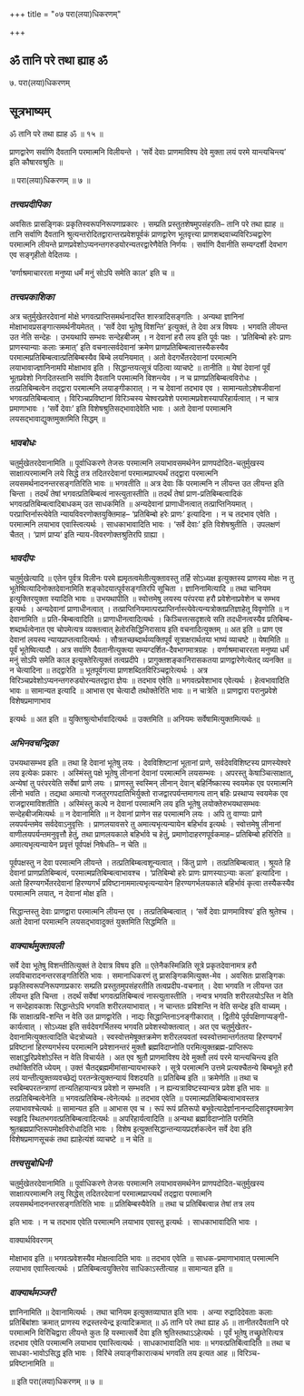 +++
title = "०७ परा(लया)धिकरणम्"

+++


## ॐ तानि परे तथा ह्याह ॐ

७. परा(लया)धिकरणम्

## सूत्रभाष्यम्

ॐ तानि परे तथा ह्याह ॐ ॥ १५ ॥

प्राणद्वारेण सर्वाणि दैवतानि परमात्मनि विलीयन्ते । ‘सर्वे देवाः प्राणमाविश्य देवे मुक्ता लयं परमे यान्त्यचिन्त्य’ इति कौषारवश्रुतिः ॥

॥ परा(लया)धिकरणम् ॥ ७ ॥

### ***तत्त्वप्रदीपिका***

अवसितः प्रासङ्गिकः प्रकृतिस्वरूपनिरूपणाप्रकारः । सम्प्रति प्रस्तुतशेषमुपसंहरति– तानि परे तथा ह्याह ॥ तानि सर्वाणि दैवतानि श्रुत्यन्तरोदितद्वारान्तरप्रवेशपूर्वकं प्राणद्वारेण भूतवृत्त्या प्राणशब्दवाच्यविरिञ्चद्वारेण परमात्मनि लीयन्ते प्राणप्रवेशोऽप्यनन्तगरुडयोरन्यतरद्वारेणैवेति निर्णयः । सर्वाणि दैवानीति सम्यग्दर्शी देवभाग एव सङ्गृहीतो वेदितव्यः ।

‘वर्णाश्रमाचाररता मनुष्या धर्मं मनुं सोऽपि समेति काल’ इति च ॥

### ***तत्त्वप्रकाशिका***

अत्र चतुर्मुखेतरदेवानां मोक्षे भगवत्प्राप्तिसमर्थनादस्ति शास्त्रादिसङ्गतिः । अन्यथा ज्ञानिनां मोक्षाभावप्रसङ्गात्समर्थनीयमेतत् । ‘सर्वे देवा भूतेषु विशन्ति’ इत्युक्तं, ते देवा अत्र विषयः । भगवति लीयन्त उत नेति सन्देहः । उभयथापि सम्भवः सन्देहबीजम् । न देवानां हरौ लय इति पूर्वः पक्षः । ‘प्रतिबिम्बो हरेः प्राणः प्राणस्यान्याः कलाः क्रमात्’ इति वचनात्सर्वदेवानां क्रमेण प्राणप्रतिबिम्बत्वात्तस्यैकस्यैव परमात्मप्रतिबिम्बत्वात्प्रतिबिम्बस्यैव बिम्बे लयनियमात् । अतो वेदगर्भेतरदेवानां परमात्मनि लयाभावाज्ज्ञानिनामपि मोक्षाभाव इति । सिद्धान्तयत्सूत्रं पठित्वा व्याचष्टे ॥ तानीति ॥ येषां देवानां पूर्वं भूतप्रवेशो निगदितस्तानि सर्वाणि दैवतानि परमात्मनि विशन्त्येव । न च प्राणप्रतिबिम्बत्वविरोधः । तत्प्रतिबिम्बत्वेन तद्द्वारा परमात्मनि लयाङ्गीकारात् । न च देवानां तदभाव एव । सामान्यतोऽशेषजीवानां भगवत्प्रतिबिम्बत्वात् । विरिञ्चप्रविष्टानां विरिञ्चस्य चेश्वरप्रवेशे परमात्मप्रवेशस्यापरिहार्यत्वात् । न चात्र प्रमाणाभावः । ‘सर्वे देवाः’ इति विशेषश्रुतिसद्भावादेवेति भावः । अतो देवानां परमात्मनि लयसद्भावाद्युक्तमुक्तमिति सिद्धम् ॥

### ***भावबोधः***

चतुर्मुखेतरदेवानामिति ॥ पूर्वाधिकरणे तेजसः परमात्मनि लयाभावसमर्थनेन प्राणपदोदित-चतुर्मुखस्य साक्षात्परमात्मनि लये सिद्धे तत्र तदितरदेवानां परमात्मप्राप्त्यर्थं तद्द्वारा परमात्मनि लयसमर्थनादनन्तरसङ्गतिरिति भावः ॥ भगवतीति ॥ अत्र देवाः किं परमात्मनि न लीयन्त उत लीयन्त इति चिन्ता । तदर्थं तेषां भगवत्प्रतिबिम्बत्वं नास्त्युतास्तीति ॥ तदर्थं तेषां प्राण-प्रतिबिम्बत्वादिकं भगवत्प्रतिबिम्बत्वादिबाधकम् उत साधकमिति ॥ अन्यदेवानां प्राणाधीनत्वात् तत्प्राप्तिनियमात् । परप्राप्तिर्नास्त्येवेति न्यायविवरणोक्तयुक्तिमाह– ‘प्रतिबिम्बो हरेः प्राणः’ इत्यादिना । न च तदभाव एवेति । परमात्मनि लयाभाव एवास्त्वित्यर्थः । साधकाभावादिति भावः । ‘सर्वे देवाः’ इति विशेषश्रुतीति । उपलक्षणं चैतत् । ‘प्राणं प्राप्य’ इति न्याय-विवरणोक्तश्रुतिरपि ग्राह्या ।

### ***भावदीपः***

चतुर्मुखेत्यादि ॥ एतेन पूर्वत्र विलीनः परमे ह्यमृतत्वमेतीत्युक्तावस्तु तर्हि सोऽध्यक्ष इत्युक्तस्य प्राणस्य मोक्षः न तु भूतेष्वित्यादिनोक्तदेवानामिति शङ्कोदयात्पूर्वसङ्गतिरपि सूचिता । ज्ञानिनामित्यादि ॥ तथा चानियम इत्युक्तिरयुक्ता स्यादिति भावः ॥ उभयथापीति ॥ स्वोत्तमेषु लयस्य परंपरया हरौ प्रवेशेनाप्रवेशेन च सम्भव इत्यर्थः । अन्यदेवानां प्राणाधीनत्वात् । तत्प्राप्तिनियमात्परप्राप्तिर्नास्त्येवेत्यन्यत्रोक्तप्रतिज्ञाहेतू विवृणोति ॥ न देवानामिति ॥ प्रति-बिम्बत्वादिति ॥ प्राणाधीनत्वादित्यर्थः । किञ्चित्तत्सदृशत्वे सति तदधीनत्वस्यैव प्रतिबिम्ब-शब्दार्थत्वेनात एव चोपमेत्यत्र व्यक्तत्वात् हेतोरसिद्धिनिरासाय इति वचनादित्युक्तम् ॥ अत इति ॥ प्राण एव देवानां लयस्य न्यायप्राप्तत्वादित्यर्थः । सौत्रतच्छब्दार्थव्यक्तिपूर्वं सूत्राक्षरार्थतया भाष्यं व्याचष्टे ॥ येषामिति ॥ पूर्वं भूतेष्वित्यादौ । अत्र सर्वाणि दैवतानीत्युक्त्या सम्यग्दर्शित-दैवभागमात्रग्रहः । वर्णाश्रमाचाररता मनुष्या धर्मं मनुं सोऽपि समेति काल इत्युक्तेरित्युक्तं तत्वप्रदीपे । प्रागुक्तशङ्कानिरासकतया प्राणद्वारेणेत्येतद् व्यनक्ति ॥ न चेत्यादिना ॥ तद्द्वारेति ॥ भूतपूर्वगत्या प्राणशब्दितविरिञ्चद्वारेत्यर्थः । अत्र विरिञ्चप्रवेशोऽप्यनन्तगरुडयोरन्यतरद्वारा ज्ञेयः ॥ तदभाव एवेति ॥ भगवत्प्रवेशाभाव एवेत्यर्थः । हेत्वभावादिति भावः ॥ सामान्यत इत्यादि ॥ आभास एव चेत्यादौ तथोक्तेरिति भावः ॥ न चात्रेति ॥ प्राणद्वारा परानुप्रवेशे विशेषप्रमाणाभाव

इत्यर्थः ॥ अत इति ॥ युक्तिश्रुत्योर्भावादित्यर्थः ॥ उक्तमिति ॥ अनियमः सर्वेषामित्युक्तमित्यर्थः ॥

### ***अभिनवचन्द्रिका***

उभयथासम्भव इति ॥ तथा हि देवानां भूतेषु लयः । देवविशिष्टानां भूतानां प्राणे, सर्वदेवविशिष्टस्य प्राणस्येश्वरे लय इत्येकः प्रकारः । अस्मिंस्तु पक्षे भूतेषु लीनानां देवानां परमात्मनि लयसम्भवः । अपरस्तु केषाञ्चित्साक्षात्, अन्येषां तु परंपरयेति सर्वेषां प्राणे लयः । प्राणस्तु स्वस्मिन् लीनान् देवान् बहिर्निष्कास्य स्वयमेक एव परमात्मनि लीनो भवति । तद्यथा अमात्यो गजतुरगपदातिभिर्युक्तो राजद्वारपर्यन्तमागत्य तान् बहिः प्रस्थाप्य स्वयमेक एव राजद्वारमाविशतीति । अस्मिंस्तु कल्पे न देवानां परमात्मनि लय इति भूतेषु लयोक्तेरुभयथासम्भवः सन्देहबीजमित्यर्थः ॥ न देवानामिति ॥ न देवानां प्राणेन सह परमात्मनि लयः । अपि तु वाण्याः प्राणे लयपर्यन्तमेव सर्वदेवाऽनुवृत्तिः । प्राणलयावसरे तु अमात्यभृत्यन्यायेन बहिर्भाव इत्यर्थः । स्वोत्तमेषु लीनानां वाणीलयपर्यन्तमनुवृत्तौ हेतुं, तथा प्राणलयकाले बहिर्भावे च हेतुं, प्रमाणोदाहरणपूर्वकमाह– प्रतिबिम्बो हरिरिति ॥ अमात्यभृत्यन्यायेन प्रवृत्तं पूर्वपक्षं निषेधति– न चेति ॥

पूर्वपक्षस्तु न देवा परमात्मनि लीयन्ते । तत्प्रतिबिम्बत्वशून्यत्वात् । किंतु प्राणे । तत्प्रतिबिम्बत्वात् । श्रूयते हि देवानां प्राणप्रतिबिम्बत्वं, परमात्मप्रतिबिम्बत्वाभावश्च । ‘प्रतिबिम्बो हरेः प्राणः प्राणस्याऽन्याः कला’ इत्यादिना । अतो हिरण्यगर्भेतरदेवानां हिरण्यगर्भं प्रविष्टानाममात्यभृत्यन्यायेन हिरण्यगर्भलयकाले बहिर्भावं कृत्वा तस्यैकस्यैव परमात्मनि लयात्, न देवानां मोक्ष इति ।

सिद्धान्तस्तु देवाः प्राणद्वारा परमात्मनि लीयन्त एव । तत्प्रतिबिम्बत्वात् । ‘सर्वे देवाः प्राणमाविश्य’ इति श्रुतेश्च । अतो देवानां परमात्मनि लयसद्भावादुक्तं युक्तमिति सिद्धमिति ॥

### ***वाक्यार्थमुक्तावली***

सर्वे देवा भूतेषु विशन्तीतित्युक्तं ते देवात्र विषय इति ॥ एतेनैकस्मिन्निति सूत्रे प्रकृतदेवानामत्र हरौ लयविचारादनन्तरसङ्गतिरिति भावः । समानाधिकरणं तु प्रासङ्गिकमित्युक्त-मेव । अवसितः प्रासङ्गिकः प्रकृतिस्वरूपनिरूपणाप्रकारः सम्प्रति प्रस्तुतमुपसंहरतीति तत्वप्रदीप-वचनात् । देवा भगवति न लीयन्त उत लीयन्त इति चिन्ता । तदर्थं सर्वेषां भगवत्प्रतिबिम्बत्वं नास्त्युतास्तीति । नन्वत्र भगवति शरीरलयोऽस्ति न वेति न सन्देहावकाशः सिद्धान्तेऽपि भगवति शरीरलयाभावात् । न चान्ततः प्रविशन्ति न वेति सन्देह इति वाच्यम् । किं साक्षात्प्रवि-शन्ति न वेति उत प्राणद्वारेति । नाद्यः सिद्धान्तिनाऽनङ्गीकारात् । द्वितीये पूर्वपक्षिणाप्यङ्गी-कार्यत्वात् । सोऽध्यक्ष इति सर्वदेवगर्भितस्य भगवति प्रवेशस्योक्तत्वात् । अत एव चतुर्मुखेतर-देवानामित्युक्तत्वादिति चेदत्रोच्यते । स्वस्वोत्तमेषूक्तक्रमेण शरीरलयवतां स्वस्वोत्तमान्तर्गततया हिरण्यगर्भं प्रविष्टानां हिरण्यगर्भस्य परमात्मनि प्रवेशानन्तरं मुक्तौ ब्रह्मविदाप्नोति परमित्युक्तब्रह्म-प्राप्तिरूपः साक्षाद्धरिप्रवेशोऽस्ति न वेति विचार्यते । अत एव श्रुतौ प्राणमाविश्य देवे मुक्तौ लयं परमे यान्त्यचिन्त्य इति तथोक्तिरिति ध्येयम् । उक्तं चैतद्ब्रह्ममीमांसान्यायभास्करे । सूत्रे परमात्मनि उत्तमे प्रत्यक्चैतन्ये बिम्बभूते हरौ लयं यान्तीत्युक्तव्यवच्छेद्यं परतन्त्रेत्युक्तन्यायं विशदयति ॥ प्रतिबिम्ब इति ॥ क्रमेणेति ॥ तथा च स्वबिम्बपरतन्त्राणां तान्यतिहायान्यत्र प्रवेशो न सम्भवति । न ह्यन्यत्राविष्टस्यान्यत्र प्रवेश इति भावः ॥ तत्प्रतिबिम्बत्वेनेति ॥ भगवत्प्रतिबिम्ब-त्वेनेत्यर्थः ॥ तदभाव एवेति ॥ परमात्मप्रतिबिम्बत्वाभावस्तत्र लयाभावश्चेत्यर्थः ॥ सामान्यत इति ॥ आभास एव च । रूपं रूपं प्रतिरूपो बभूवेत्यादेर्ज्ञानानन्दादिसादृश्यमात्रेण स्वहृदि स्थितभगवत्प्रतिबिम्बत्वादित्यर्थः ॥ अपरिहार्यत्वादिति ॥ अन्यथा ब्रह्मविदाप्नोति परमिति श्रुतब्रह्मप्राप्तिरूपमोक्षविरोधादिति भावः । विशेष इत्युक्तसिद्धान्तन्यायप्रदर्शकत्वेन सर्वे देवा इति विशेषप्रमाणसूचकं तथा ह्याहेत्यंशं व्याचष्टे ॥ न चेति ॥

### ***तत्त्वसुबोधिनी***

चतुर्मुखेतरदेवानामिति ॥ पूर्वाधिकरणे तेजसः परमात्मनि लयाभावसमर्थनेन प्राणपदोदित-चतुर्मुखस्य साक्षात्परमात्मनि लयु सिद्धेस् तदितरदेवानां परमात्मप्राप्त्यर्थं तद्द्वारा परमात्मनि लयसमर्थनादनन्तरसङ्गतिरिति भावः ॥ प्रतिबिम्बस्यैवेति ॥ तथा च प्रतिबिंबत्वान्न तेषां तत्र लय

इति भावः । न च तदभाव एवेति परमात्मनि लयाभाव एवास्तु इत्यर्थः । साधकाभावादिति भावः ।

वाक्यार्थविवरणम्

मोक्षाभाव इति ॥ भगवत्प्रवेशस्यैव मोक्षत्वादिति भावः ॥ तदभाव एवेति ॥ साधक-प्रमाणाभावात् परमात्मनि लयाभाव एवास्त्वित्यर्थः । प्रतिबिम्बत्वयुक्तिरेव साधिकाऽस्तीत्याह ॥ सामान्यत इति ॥

### ***वाक्यार्थमञ्जरी***

ज्ञानिनामिति ॥ देवानामित्यर्थः । तथा चानियम इत्युक्तव्याघात इति भावः । अन्या रुद्रादिदेवताः कलाः प्रतिबिंबांशाः क्रमात् प्राणस्य रुद्रस्तस्येन्द्र इत्यादिक्रमात् ॥ ॐ तानि परे तथा ह्याह ॐ ॥ तानीतरदैवतानि परे परमात्मनि विरिंचिद्वारा लीयन्ते कुतः हि यस्मात्सर्वे देवा इति श्रुतिस्तथाऽऽहेत्यर्थः । पूर्वं भूतेषु तच्छ्रुतेरित्यत्र तदभाव एवेति परमात्मनि लयाभाव एवास्त्वित्यर्थः । साधकाभावादिति भावः ॥ भगवत्प्रतिबिंत्वादिति ॥ तथा च साधका-भावोऽसिद्ध इति भावः । विरिंचे लयाङ्गीकारात्कथं भगवति लय इत्यत आह ॥ विरिञ्च-प्रविष्टानामिति ॥

॥ इति परा(लया)धिकरणम् ॥ ७ ॥

